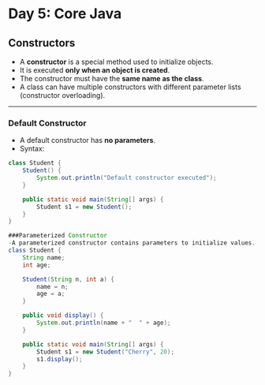 # Day 5: Core Java

## Constructors

- A **constructor** is a special method used to initialize objects.
- It is executed **only when an object is created**.
- The constructor must have the **same name as the class**.
- A class can have multiple constructors with different parameter lists (constructor overloading).

---

### Default Constructor

- A default constructor has **no parameters**.
- Syntax:

```java
class Student {
    Student() {
        System.out.println("Default constructor executed");
    }

    public static void main(String[] args) {
        Student s1 = new Student();
    }
}

###Parameterized Constructor
-A parameterized constructor contains parameters to initialize values.
class Student {
    String name;
    int age;

    Student(String n, int a) {
        name = n;
        age = a;
    }

    public void display() {
        System.out.println(name + "  " + age);
    }

    public static void main(String[] args) {
        Student s1 = new Student("Cherry", 20);
        s1.display();
    }
}
